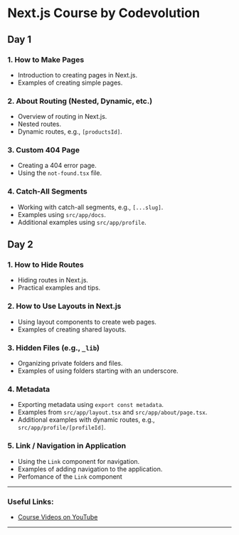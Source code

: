 # Next.js Course by Codevolution

## Day 1

### 1. How to Make Pages
- Introduction to creating pages in Next.js.
- Examples of creating simple pages.

### 2. About Routing (Nested, Dynamic, etc.)
- Overview of routing in Next.js.
- Nested routes.
- Dynamic routes, e.g., `[productsId]`.

### 3. Custom 404 Page
- Creating a 404 error page.
- Using the `not-found.tsx` file.

### 4. Catch-All Segments
- Working with catch-all segments, e.g., `[...slug]`.
- Examples using `src/app/docs`.
- Additional examples using `src/app/profile`.

## Day 2

### 1. How to Hide Routes
- Hiding routes in Next.js.
- Practical examples and tips.

### 2. How to Use Layouts in Next.js
- Using layout components to create web pages.
- Examples of creating shared layouts.

### 3. Hidden Files (e.g., `_lib`)
- Organizing private folders and files.
- Examples of using folders starting with an underscore.

### 4. Metadata
- Exporting metadata using `export const metadata`.
- Examples from `src/app/layout.tsx` and `src/app/about/page.tsx`.
- Additional examples with dynamic routes, e.g., `src/app/profile/[profileId]`.

### 5. Link / Navigation in Application
- Using the `Link` component for navigation.
- Examples of adding navigation to the application.
- Perfomance of the `Link` component

---

### Useful Links:
- [Course Videos on YouTube](https://www.youtube.com/watch?v=ZjAqacIC_3c&list=PLC3y8-rFHvwjOKd6gdf4QtV1uYNiQnruI&ab_channel=Codevolution)

---
